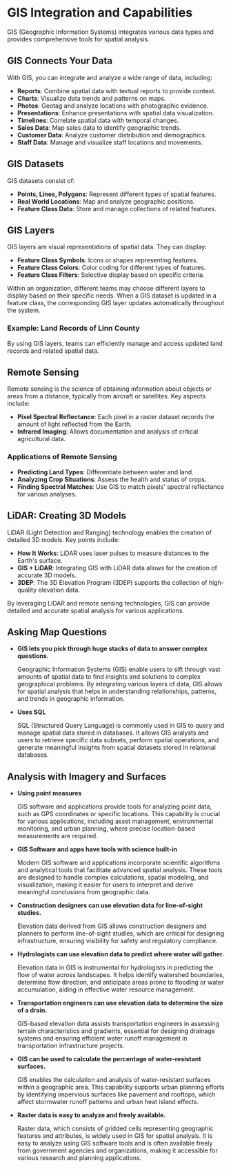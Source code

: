 # GIS Integration and Capabilities

GIS (Geographic Information Systems) integrates various data types and provides comprehensive tools for spatial analysis.

## GIS Connects Your Data

With GIS, you can integrate and analyze a wide range of data, including:
- **Reports**: Combine spatial data with textual reports to provide context.
- **Charts**: Visualize data trends and patterns on maps.
- **Photos**: Geotag and analyze locations with photographic evidence.
- **Presentations**: Enhance presentations with spatial data visualization.
- **Timelines**: Correlate spatial data with temporal changes.
- **Sales Data**: Map sales data to identify geographic trends.
- **Customer Data**: Analyze customer distribution and demographics.
- **Staff Data**: Manage and visualize staff locations and movements.

## GIS Datasets

GIS datasets consist of:
- **Points, Lines, Polygons**: Represent different types of spatial features.
- **Real World Locations**: Map and analyze geographic positions.
- **Feature Class Data**: Store and manage collections of related features.

## GIS Layers

GIS layers are visual representations of spatial data. They can display:
- **Feature Class Symbols**: Icons or shapes representing features.
- **Feature Class Colors**: Color coding for different types of features.
- **Feature Class Filters**: Selective display based on specific criteria.

Within an organization, different teams may choose different layers to display based on their specific needs. When a GIS dataset is updated in a feature class, the corresponding GIS layer updates automatically throughout the system.

### Example: Land Records of Linn County

By using GIS layers, teams can efficiently manage and access updated land records and related spatial data.

## Remote Sensing

Remote sensing is the science of obtaining information about objects or areas from a distance, typically from aircraft or satellites. Key aspects include:
- **Pixel Spectral Reflectance**: Each pixel in a raster dataset records the amount of light reflected from the Earth.
- **Infrared Imaging**: Allows documentation and analysis of critical agricultural data.

### Applications of Remote Sensing

- **Predicting Land Types**: Differentiate between water and land.
- **Analyzing Crop Situations**: Assess the health and status of crops.
- **Finding Spectral Matches**: Use GIS to match pixels' spectral reflectance for various analyses.

## LiDAR: Creating 3D Models

LiDAR (Light Detection and Ranging) technology enables the creation of detailed 3D models. Key points include:
- **How It Works**: LiDAR uses laser pulses to measure distances to the Earth's surface.
- **GIS + LiDAR**: Integrating GIS with LiDAR data allows for the creation of accurate 3D models.
- **3DEP**: The 3D Elevation Program (3DEP) supports the collection of high-quality elevation data.

By leveraging LiDAR and remote sensing technologies, GIS can provide detailed and accurate spatial analysis for various applications.

## Asking Map Questions

- **GIS lets you pick through huge stacks of data to answer complex questions.**

  Geographic Information Systems (GIS) enable users to sift through vast amounts of spatial data to find insights and solutions to complex geographical problems. By integrating various layers of data, GIS allows for spatial analysis that helps in understanding relationships, patterns, and trends in geographic information.

- **Uses SQL**

  SQL (Structured Query Language) is commonly used in GIS to query and manage spatial data stored in databases. It allows GIS analysts and users to retrieve specific data subsets, perform spatial operations, and generate meaningful insights from spatial datasets stored in relational databases.

## Analysis with Imagery and Surfaces

- **Using point measures**

  GIS software and applications provide tools for analyzing point data, such as GPS coordinates or specific locations. This capability is crucial for various applications, including asset management, environmental monitoring, and urban planning, where precise location-based measurements are required.

- **GIS Software and apps have tools with science built-in**

  Modern GIS software and applications incorporate scientific algorithms and analytical tools that facilitate advanced spatial analysis. These tools are designed to handle complex calculations, spatial modeling, and visualization, making it easier for users to interpret and derive meaningful conclusions from geographic data.

- **Construction designers can use elevation data for line-of-sight studies.**

  Elevation data derived from GIS allows construction designers and planners to perform line-of-sight studies, which are critical for designing infrastructure, ensuring visibility for safety and regulatory compliance.

- **Hydrologists can use elevation data to predict where water will gather.**

  Elevation data in GIS is instrumental for hydrologists in predicting the flow of water across landscapes. It helps identify watershed boundaries, determine flow direction, and anticipate areas prone to flooding or water accumulation, aiding in effective water resource management.

- **Transportation engineers can use elevation data to determine the size of a drain.**

  GIS-based elevation data assists transportation engineers in assessing terrain characteristics and gradients, essential for designing drainage systems and ensuring efficient water runoff management in transportation infrastructure projects.

- **GIS can be used to calculate the percentage of water-resistant surfaces.**

  GIS enables the calculation and analysis of water-resistant surfaces within a geographic area. This capability supports urban planning efforts by identifying impervious surfaces like pavement and rooftops, which affect stormwater runoff patterns and urban heat island effects.

- **Raster data is easy to analyze and freely available.**

  Raster data, which consists of gridded cells representing geographic features and attributes, is widely used in GIS for spatial analysis. It is easy to analyze using GIS software tools and is often available freely from government agencies and organizations, making it accessible for various research and planning applications.
